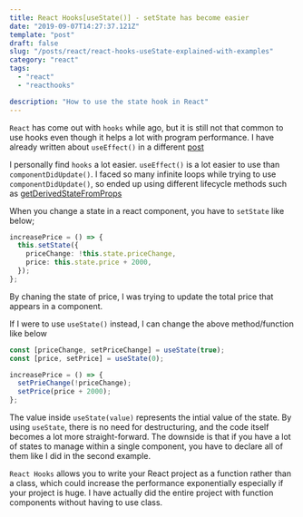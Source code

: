 ```yaml
---
title: React Hooks[useState()] - setState has become easier
date: "2019-09-07T14:27:37.121Z"
template: "post"
draft: false
slug: "/posts/react/react-hooks-useState-explained-with-examples"
category: "react"
tags:
  - "react"
  - "reacthooks"

description: "How to use the state hook in React"
---
```


`React` has come out with `hooks` while ago, but it is still not that common to use hooks even though it helps a lot with program performance. I have already written about `useEffect()` in a different [post](https://jasonkang14.github.io/posts/React-Hooks-useEffect-update-when-you-want)

I personally find `hooks` a lot easier. `useEffect()` is a lot easier to use than `componentDidUpdate()`. I faced so many infinite loops while trying to use `componentDidUpdate()`, so ended up using different lifecycle methods such as [getDerivedStateFromProps](https://jasonkang14.github.io/posts/react/react-life-cycle-get-derived-state-from-props-with-mobx)

When you change a state in a react component, you have to `setState` like below;

```typescript
increasePrice = () => {
  this.setState({
    priceChange: !this.state.priceChange,
    price: this.state.price + 2000,
  });
};
```

By chaning the state of price, I was trying to update the total price that appears in a component.

If I were to use `useState()` instead, I can change the above method/function like below

```typescript
const [priceChange, setPriceChange] = useState(true);
const [price, setPrice] = useState(0);

increasePrice = () => {
  setPrieChange(!priceChange);
  setPrice(price + 2000);
};
```

The value inside `useState(value)` represents the intial value of the state. By using `useState`, there is no need for destructuring, and the code itself becomes a lot more straight-forward. The downside is that if you have a lot of states to manage within a single component, you have to declare all of them like I did in the second example.

`React Hooks` allows you to write your React project as a function rather than a class, which could increase the performance exponentially especially if your project is huge. I have actually did the entire project with function components without having to use class.
